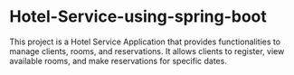 # Hotel-Service-using-spring-boot
This project is a Hotel Service Application that provides functionalities to manage clients, rooms, and reservations. It allows clients to register, view available rooms, and make reservations for specific dates.
